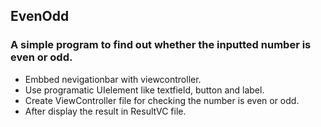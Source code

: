 ## EvenOdd
### A simple program to find out whether the inputted number is even or odd.
* Embbed nevigationbar with viewcontroller.
* Use programatic UIelement like textfield, button and label.
* Create ViewController file for checking the number is even or odd.
* After display the result in ResultVC file.
